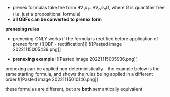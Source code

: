 - prenex formulas take the form $\exists\forall_1p_1 ... \exists\forall_np_n G$, where $G$ is quantifier free (i.e. just a propositional formula)
- **all QBFs can be converted to prenex form**

**prenexing rules**
- prenexing ONLY works if the formula is rectified before application of prenex form ([[QBF - rectification]])
![[Pasted image 20221115005439.png]]

- **prenexing example**
![[Pasted image 20221115005936.png]]

prenexing can be applied non deterministically - the example below is the same starting formula, and shows the rules being applied in a different order
![[Pasted image 20221115010146.png]]

these formulas are different, but are **both** semantically equivalent